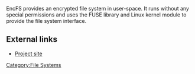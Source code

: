 EncFS provides an encrypted file system in user-space. It runs without
any special permissions and uses the FUSE library and Linux kernel
module to provide the file system interface.

## External links

- [Project site](http://www.arg0.net/encfs)

[Category:File Systems](Category:File_Systems "wikilink")